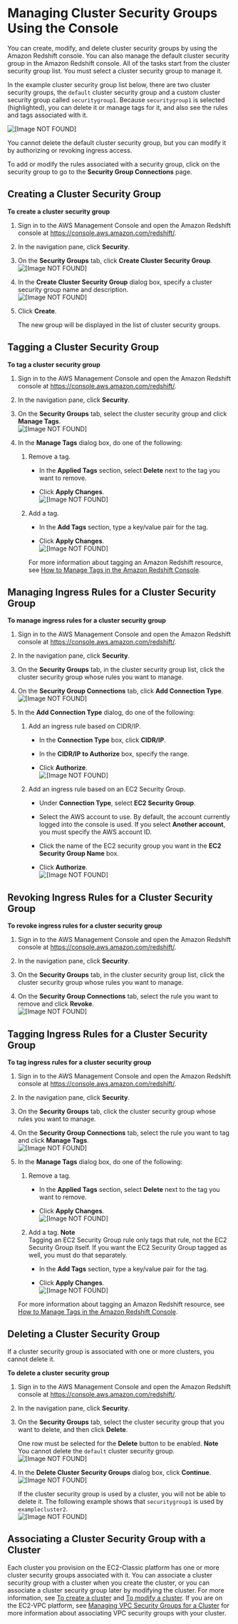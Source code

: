 # Managing Cluster Security Groups Using the Console<a name="managing-security-groups-console"></a>

You can create, modify, and delete cluster security groups by using the Amazon Redshift console\. You can also manage the default cluster security group in the Amazon Redshift console\. All of the tasks start from the cluster security group list\. You must select a cluster security group to manage it\.

In the example cluster security group list below, there are two cluster security groups, the `default` cluster security group and a custom cluster security group called `securitygroup1`\. Because `securitygroup1` is selected \(highlighted\), you can delete it or manage tags for it, and also see the rules and tags associated with it\. 

![\[Image NOT FOUND\]](http://docs.aws.amazon.com/redshift/latest/mgmt/images/security-group-list-10.png)

You cannot delete the default cluster security group, but you can modify it by authorizing or revoking ingress access\. 

To add or modify the rules associated with a security group, click on the security group to go to the **Security Group Connections** page\.

## Creating a Cluster Security Group<a name="security-group-create"></a><a name="security-group-create-task"></a>

**To create a cluster security group**

1. Sign in to the AWS Management Console and open the Amazon Redshift console at [https://console\.aws\.amazon\.com/redshift/](https://console.aws.amazon.com/redshift/)\.

1. In the navigation pane, click **Security**\.

1. On the **Security Groups** tab, click **Create Cluster Security Group**\.  
![\[Image NOT FOUND\]](http://docs.aws.amazon.com/redshift/latest/mgmt/images/security-group-create-10.png)

1. In the **Create Cluster Security Group** dialog box, specify a cluster security group name and description\.  
![\[Image NOT FOUND\]](http://docs.aws.amazon.com/redshift/latest/mgmt/images/security-group-create-20.png)

1. Click **Create**\.

   The new group will be displayed in the list of cluster security groups\.

## Tagging a Cluster Security Group<a name="security-group-tag"></a><a name="security-group-tag-task"></a>

**To tag a cluster security group**

1. Sign in to the AWS Management Console and open the Amazon Redshift console at [https://console\.aws\.amazon\.com/redshift/](https://console.aws.amazon.com/redshift/)\.

1. In the navigation pane, click **Security**\.

1. On the **Security Groups** tab, select the cluster security group and click **Manage Tags**\.  
![\[Image NOT FOUND\]](http://docs.aws.amazon.com/redshift/latest/mgmt/images/security-group-revoke.png)

1. In the **Manage Tags** dialog box, do one of the following:

   1. Remove a tag\.

      + In the **Applied Tags** section, select **Delete** next to the tag you want to remove\.

      + Click **Apply Changes**\.  
![\[Image NOT FOUND\]](http://docs.aws.amazon.com/redshift/latest/mgmt/images/security-group-remove-tag.png)

   1. Add a tag\.

      + In the **Add Tags** section, type a key/value pair for the tag\.

      + Click **Apply Changes**\.  
![\[Image NOT FOUND\]](http://docs.aws.amazon.com/redshift/latest/mgmt/images/security-group-add-tag.png)

      For more information about tagging an Amazon Redshift resource, see [How to Manage Tags in the Amazon Redshift Console](rs-mgmt-tagging-console.md#rs-mgmt-console-tags-how-to)\.

## Managing Ingress Rules for a Cluster Security Group<a name="security-group-modify"></a><a name="security-group-modify-task"></a>

**To manage ingress rules for a cluster security group**

1. Sign in to the AWS Management Console and open the Amazon Redshift console at [https://console\.aws\.amazon\.com/redshift/](https://console.aws.amazon.com/redshift/)\.

1. In the navigation pane, click **Security**\.

1. On the **Security Groups** tab, in the cluster security group list, click the cluster security group whose rules you want to manage\.

1. On the **Security Group Connections** tab, click **Add Connection Type**\.  
![\[Image NOT FOUND\]](http://docs.aws.amazon.com/redshift/latest/mgmt/images/security-group-modify-10.png)

1. In the **Add Connection Type** dialog, do one of the following:

   1. Add an ingress rule based on CIDR/IP\.

      + In the **Connection Type** box, click **CIDR/IP**\.

      + In the **CIDR/IP to Authorize** box, specify the range\.

      + Click **Authorize**\.  
![\[Image NOT FOUND\]](http://docs.aws.amazon.com/redshift/latest/mgmt/images/security-group-modify-20.png)

   1. Add an ingress rule based on an EC2 Security Group\.

      + Under **Connection Type**, select **EC2 Security Group**\.

      + Select the AWS account to use\. By default, the account currently logged into the console is used\. If you select **Another account**, you must specify the AWS account ID\. 

      + Click the name of the EC2 security group you want in the **EC2 Security Group Name** box\. 

      + Click **Authorize**\.  
![\[Image NOT FOUND\]](http://docs.aws.amazon.com/redshift/latest/mgmt/images/security-group-modify-30.png)

## Revoking Ingress Rules for a Cluster Security Group<a name="security-group-revoke"></a><a name="security-group-revoke-task"></a>

**To revoke ingress rules for a cluster security group**

1. Sign in to the AWS Management Console and open the Amazon Redshift console at [https://console\.aws\.amazon\.com/redshift/](https://console.aws.amazon.com/redshift/)\.

1. In the navigation pane, click **Security**\.

1. On the **Security Groups** tab, in the cluster security group list, click the cluster security group whose rules you want to manage\.

1. On the **Security Group Connections** tab, select the rule you want to remove and click **Revoke**\.  
![\[Image NOT FOUND\]](http://docs.aws.amazon.com/redshift/latest/mgmt/images/security-group-revoke.png)

## Tagging Ingress Rules for a Cluster Security Group<a name="security-rule-tag"></a><a name="security-rule-tag-task"></a>

**To tag ingress rules for a cluster security group**

1. Sign in to the AWS Management Console and open the Amazon Redshift console at [https://console\.aws\.amazon\.com/redshift/](https://console.aws.amazon.com/redshift/)\.

1. In the navigation pane, click **Security**\.

1. On the **Security Groups** tab, click the cluster security group whose rules you want to manage\.

1. On the **Security Group Connections** tab, select the rule you want to tag and click **Manage Tags**\.  
![\[Image NOT FOUND\]](http://docs.aws.amazon.com/redshift/latest/mgmt/images/security-group-tag-rule.png)

1. In the **Manage Tags** dialog box, do one of the following:

   1. Remove a tag\.

      + In the **Applied Tags** section, select **Delete** next to the tag you want to remove\.

      + Click **Apply Changes**\.  
![\[Image NOT FOUND\]](http://docs.aws.amazon.com/redshift/latest/mgmt/images/security-group-remove-tag.png)

   1. Add a tag\.
**Note**  
Tagging an EC2 Security Group rule only tags that rule, not the EC2 Security Group itself\. If you want the EC2 Security Group tagged as well, you must do that separately\.

      + In the **Add Tags** section, type a key/value pair for the tag\.

      + Click **Apply Changes**\.  
![\[Image NOT FOUND\]](http://docs.aws.amazon.com/redshift/latest/mgmt/images/security-group-add-tag.png)

   For more information about tagging an Amazon Redshift resource, see [How to Manage Tags in the Amazon Redshift Console](rs-mgmt-tagging-console.md#rs-mgmt-console-tags-how-to)\.

## Deleting a Cluster Security Group<a name="security-group-delete"></a>

If a cluster security group is associated with one or more clusters, you cannot delete it\. <a name="security-group-delete-task"></a>

**To delete a cluster security group**

1. Sign in to the AWS Management Console and open the Amazon Redshift console at [https://console\.aws\.amazon\.com/redshift/](https://console.aws.amazon.com/redshift/)\.

1. In the navigation pane, click **Security**\.

1. On the **Security Groups** tab, select the cluster security group that you want to delete, and then click **Delete**\.

   One row must be selected for the **Delete** button to be enabled\.
**Note**  
You cannot delete the `default` cluster security group\.  
![\[Image NOT FOUND\]](http://docs.aws.amazon.com/redshift/latest/mgmt/images/security-group-delete-10.png)

1. In the **Delete Cluster Security Groups** dialog box, click **Continue**\.  
![\[Image NOT FOUND\]](http://docs.aws.amazon.com/redshift/latest/mgmt/images/security-group-delete-20.png)

   If the cluster security group is used by a cluster, you will not be able to delete it\. The following example shows that `securitygroup1` is used by `examplecluster2`\.  
![\[Image NOT FOUND\]](http://docs.aws.amazon.com/redshift/latest/mgmt/images/security-group-delete-30.png)

## Associating a Cluster Security Group with a Cluster<a name="security-group-associate"></a>

Each cluster you provision on the EC2\-Classic platform has one or more cluster security groups associated with it\. You can associate a cluster security group with a cluster when you create the cluster, or you can associate a cluster security group later by modifying the cluster\. For more information, see [To create a cluster](managing-clusters-console.md#create-cluster-task) and [To modify a cluster](managing-clusters-console.md#modify-cluster-task)\. If you are on the EC2\-VPC platform, see [Managing VPC Security Groups for a Cluster](managing-vpc-security-groups.md) for more information about associating VPC security groups with your cluster\.
